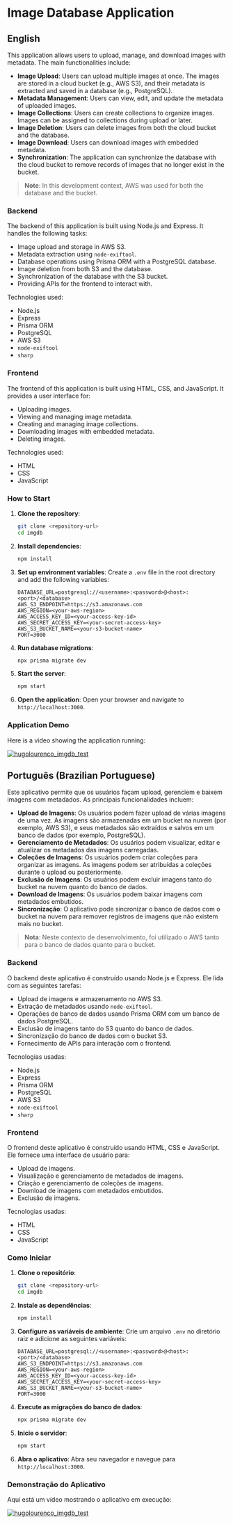# Image Database Application

## English

This application allows users to upload, manage, and download images with metadata. The main functionalities include:

- **Image Upload**: Users can upload multiple images at once. The images are stored in a cloud bucket (e.g., AWS S3), and their metadata is extracted and saved in a database (e.g., PostgreSQL).
- **Metadata Management**: Users can view, edit, and update the metadata of uploaded images.
- **Image Collections**: Users can create collections to organize images. Images can be assigned to collections during upload or later.
- **Image Deletion**: Users can delete images from both the cloud bucket and the database.
- **Image Download**: Users can download images with embedded metadata.
- **Synchronization**: The application can synchronize the database with the cloud bucket to remove records of images that no longer exist in the bucket.

> **Note**: In this development context, AWS was used for both the database and the bucket.

### Backend

The backend of this application is built using Node.js and Express. It handles the following tasks:
- Image upload and storage in AWS S3.
- Metadata extraction using `node-exiftool`.
- Database operations using Prisma ORM with a PostgreSQL database.
- Image deletion from both S3 and the database.
- Synchronization of the database with the S3 bucket.
- Providing APIs for the frontend to interact with.

Technologies used:
- Node.js
- Express
- Prisma ORM
- PostgreSQL
- AWS S3
- `node-exiftool`
- `sharp`

### Frontend

The frontend of this application is built using HTML, CSS, and JavaScript. It provides a user interface for:
- Uploading images.
- Viewing and managing image metadata.
- Creating and managing image collections.
- Downloading images with embedded metadata.
- Deleting images.

Technologies used:
- HTML
- CSS
- JavaScript

### How to Start

1. **Clone the repository**:
    ```sh
    git clone <repository-url>
    cd imgdb
    ```

2. **Install dependencies**:
    ```sh
    npm install
    ```

3. **Set up environment variables**:
    Create a `.env` file in the root directory and add the following variables:
    ```plaintext
    DATABASE_URL=postgresql://<username>:<password>@<host>:<port>/<database>
    AWS_S3_ENDPOINT=https://s3.amazonaws.com
    AWS_REGION=<your-aws-region>
    AWS_ACCESS_KEY_ID=<your-access-key-id>
    AWS_SECRET_ACCESS_KEY=<your-secret-access-key>
    AWS_S3_BUCKET_NAME=<your-s3-bucket-name>
    PORT=3000
    ```

4. **Run database migrations**:
    ```sh
    npx prisma migrate dev
    ```

5. **Start the server**:
    ```sh
    npm start
    ```

6. **Open the application**:
    Open your browser and navigate to `http://localhost:3000`.

### Application Demo

Here is a video showing the application running:

[![hugolourenco_imgdb_test](https://img.youtube.com/vi/S5hr2oR22H8/0.jpg)](https://www.youtube.com/watch?v=S5hr2oR22H8)

## Português (Brazilian Portuguese)

Este aplicativo permite que os usuários façam upload, gerenciem e baixem imagens com metadados. As principais funcionalidades incluem:

- **Upload de Imagens**: Os usuários podem fazer upload de várias imagens de uma vez. As imagens são armazenadas em um bucket na nuvem (por exemplo, AWS S3), e seus metadados são extraídos e salvos em um banco de dados (por exemplo, PostgreSQL).
- **Gerenciamento de Metadados**: Os usuários podem visualizar, editar e atualizar os metadados das imagens carregadas.
- **Coleções de Imagens**: Os usuários podem criar coleções para organizar as imagens. As imagens podem ser atribuídas a coleções durante o upload ou posteriormente.
- **Exclusão de Imagens**: Os usuários podem excluir imagens tanto do bucket na nuvem quanto do banco de dados.
- **Download de Imagens**: Os usuários podem baixar imagens com metadados embutidos.
- **Sincronização**: O aplicativo pode sincronizar o banco de dados com o bucket na nuvem para remover registros de imagens que não existem mais no bucket.

> **Nota**: Neste contexto de desenvolvimento, foi utilizado o AWS tanto para o banco de dados quanto para o bucket.

### Backend

O backend deste aplicativo é construído usando Node.js e Express. Ele lida com as seguintes tarefas:
- Upload de imagens e armazenamento no AWS S3.
- Extração de metadados usando `node-exiftool`.
- Operações de banco de dados usando Prisma ORM com um banco de dados PostgreSQL.
- Exclusão de imagens tanto do S3 quanto do banco de dados.
- Sincronização do banco de dados com o bucket S3.
- Fornecimento de APIs para interação com o frontend.

Tecnologias usadas:
- Node.js
- Express
- Prisma ORM
- PostgreSQL
- AWS S3
- `node-exiftool`
- `sharp`

### Frontend

O frontend deste aplicativo é construído usando HTML, CSS e JavaScript. Ele fornece uma interface de usuário para:
- Upload de imagens.
- Visualização e gerenciamento de metadados de imagens.
- Criação e gerenciamento de coleções de imagens.
- Download de imagens com metadados embutidos.
- Exclusão de imagens.

Tecnologias usadas:
- HTML
- CSS
- JavaScript

### Como Iniciar

1. **Clone o repositório**:
    ```sh
    git clone <repository-url>
    cd imgdb
    ```

2. **Instale as dependências**:
    ```sh
    npm install
    ```

3. **Configure as variáveis de ambiente**:
    Crie um arquivo `.env` no diretório raiz e adicione as seguintes variáveis:
    ```plaintext
    DATABASE_URL=postgresql://<username>:<password>@<host>:<port>/<database>
    AWS_S3_ENDPOINT=https://s3.amazonaws.com
    AWS_REGION=<your-aws-region>
    AWS_ACCESS_KEY_ID=<your-access-key-id>
    AWS_SECRET_ACCESS_KEY=<your-secret-access-key>
    AWS_S3_BUCKET_NAME=<your-s3-bucket-name>
    PORT=3000
    ```

4. **Execute as migrações do banco de dados**:
    ```sh
    npx prisma migrate dev
    ```

5. **Inicie o servidor**:
    ```sh
    npm start
    ```

6. **Abra o aplicativo**:
    Abra seu navegador e navegue para `http://localhost:3000`.

### Demonstração do Aplicativo

Aqui está um vídeo mostrando o aplicativo em execução:

[![hugolourenco_imgdb_test](https://img.youtube.com/vi/S5hr2oR22H8/0.jpg)](https://www.youtube.com/watch?v=S5hr2oR22H8)
